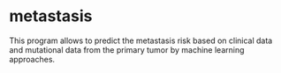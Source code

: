 # metastasis
This program allows to predict the metastasis risk based on clinical data and mutational data from the primary tumor by machine learning approaches.
